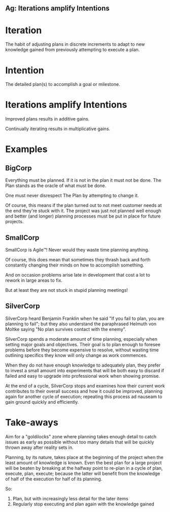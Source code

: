 ## Ag: Iterations amplify Intentions

# Iteration

The habit of adjusting plans in discrete increments to adapt to new knowledge gained from previously attempting to execute a plan.

# Intention

The detailed plan(s) to accomplish a goal or milestone.

# Iterations amplify Intentions

Improved plans results in additive gains.

Continually iterating results in multiplicative gains.

# Examples

## BigCorp

Everything must be planned. If it is not in the plan it must not be done. The Plan stands as the oracle of what must be done.

One must never disrespect The Plan by attempting to change it.

Of course, this means if the plan turned out to not meet customer needs at the end they're stuck with it. The project was just not planned well enough and better (and longer) planning processes must be put in place for future projects.

## SmallCorp

SmallCorp is Agile™! Never would they waste time planning anything.

Of course, this does mean that sometimes they thrash back and forth constantly changing their minds on how to accomplish something.

And on occasion problems arise late in development that cost a lot to rework in large areas to fix.

But at least they are not stuck in stupid planning meetings!

## SilverCorp

SilverCorp heard Benjamin Franklin when he said "If you fail to plan, you are planning to fail"; but they also understand the paraphrased Helmuth von Moltke saying "No plan survives contact with the enemy".

SilverCorp spends a moderate amount of time planning, especially when setting major goals and objectives. Their goal is to plan enough to foresee problems before they become expensive to resolve, without wasting time outlining specifics they know will only change as work commences.

When they do not have enough knowledge to adequately plan, they prefer to invest a small amount into experiments that will be both easy to discard if failed and easy to upgrade into professional work when showing promise.

At the end of a cycle, SilverCorp stops and examines how their current work contributes to their overall success and how it could be improved, planning again for another cycle of execution; repeating this process ad nauseam to gain ground quickly and efficiently.

# Take-aways

Aim for a "goldilocks" zone where planning takes enough detail to catch issues as early as possible without too many details that will be quickly thrown away after reality sets in.

Planning, by its nature, takes place at the beginning of the project when the least amount of knowledge is known. Even the best plan for a large project will be beaten by breaking at the halfway point to re-plan in a cycle of plan, execute, plan, execute; because the latter will benefit from the knowledge of half of the execution for half of its planning.

So:
1. Plan, but with increasingly less detail for the later items
2. Regularly stop executing and plan again with the knowledge gained